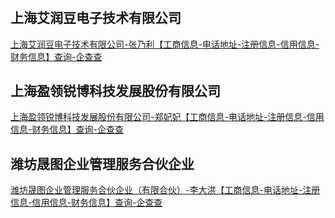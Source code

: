 # 

## 上海艾润豆电子技术有限公司
[上海艾润豆电子技术有限公司-张乃利【工商信息-电话地址-注册信息-信用信息-财务信息】查询-企查查](https://www.qichacha.com/firm_4718a5a979a77c477a7a59e119e4180a.html)

## 上海盈领锐博科技发展股份有限公司
[上海盈领锐博科技发展股份有限公司-郑妃妃【工商信息-电话地址-注册信息-信用信息-财务信息】查询-企查查](https://www.qichacha.com/firm_870004478ffad6f380e7363d79ca1739.html)


## 潍坊晟图企业管理服务合伙企业
[潍坊晟图企业管理服务合伙企业（有限合伙）-李大洪【工商信息-电话地址-注册信息-信用信息-财务信息】查询-企查查](https://www.qichacha.com/firm_878d02ef07c809b410cf8e44e3878502.html)


